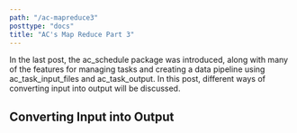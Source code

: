 ```yaml
---
path: "/ac-mapreduce3"
posttype: "docs"
title: "AC's Map Reduce Part 3"
---
```


In the last post, the ac_schedule package was introduced, along with many of the features for managing tasks and creating a data pipeline using ac_task_input_files and ac_task_output.  In this post, different ways of converting input into output will be discussed.

## Converting Input into Output
